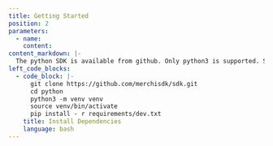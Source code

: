 ```yaml
---
title: Getting Started
position: 2
parameters:
  - name:
    content:
content_markdown: |-
  The python SDK is available from github. Only python3 is supported. Some dependencies are required, which can be installed with pip.
left_code_blocks:
  - code_block: |-
      git clone https://github.com/merchisdk/sdk.git
      cd python
      python3 -m venv venv
      source venv/bin/activate
      pip install - r requirements/dev.txt 
    title: Install Dependencies
    language: bash
---
```

